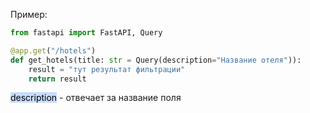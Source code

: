 Пример:
```python
from fastapi import FastAPI, Query

@app.get("/hotels")
def get_hotels(title: str = Query(description="Название отеля")):
	result = "тут результат фильтрации"
	return result
```
<mark style="background: #ADCCFFA6;">description</mark> - отвечает за название поля